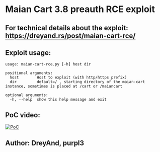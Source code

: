 # Maian Cart 3.8 preauth RCE exploit

## For technical details about the exploit: https://dreyand.rs/post/maian-cart-rce/

## Exploit usage: 

```
usage: maian-cart-rce.py [-h] host dir

positional arguments:
  host        Host to exploit (with http/https prefix)
  dir         default=/ , starting directory of the maian-cart instance, sometimes is placed at /cart or /maiancart

optional arguments:
  -h, --help  show this help message and exit
```

## PoC video:
[![PoC](http://img.youtube.com/vi/T3RV5cvfkxg/0.jpg)](http://www.youtube.com/watch?v=T3RV5cvfkxg "Maian Cart preauth RCE")


## Author: DreyAnd, purpl3
